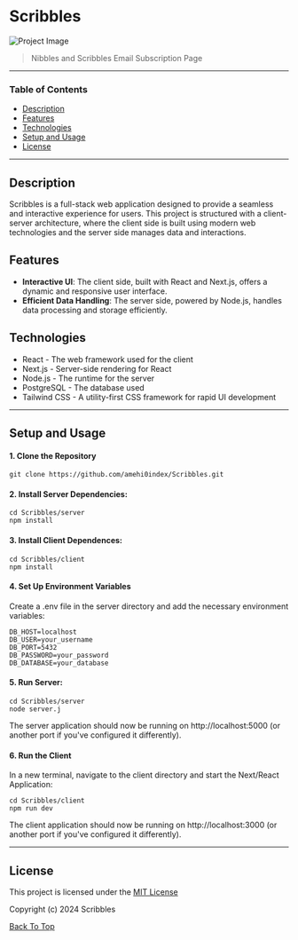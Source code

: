 # Scribbles
![Project Image](scribbles.png)

> Nibbles and Scribbles Email Subscription Page

---

### Table of Contents

- [Description](#description)
- [Features](#features)
- [Technologies](#technologies)
- [Setup and Usage](#setup)
- [License](#license)

---

## Description
Scribbles is a full-stack web application designed to provide a seamless and interactive experience for users. This project is structured with a client-server architecture, where the client side is built using modern web technologies and the server side manages data and interactions.

## Features
- **Interactive UI**: The client side, built with React and Next.js, offers a dynamic and responsive user interface.
- **Efficient Data Handling**: The server side, powered by Node.js, handles data processing and storage efficiently.

## Technologies
- React - The web framework used for the client
- Next.js - Server-side rendering for React
- Node.js - The runtime for the server
- PostgreSQL - The database used
- Tailwind CSS - A utility-first CSS framework for rapid UI development

---

## Setup and Usage

#### 1. Clone the Repository
 `git clone https://github.com/amehi0index/Scribbles.git`

#### 2. Install Server Dependencies:

```
cd Scribbles/server
npm install
```

#### 3. Install Client Dependences:
```
cd Scribbles/client
npm install
```

#### 4. Set Up Environment Variables
Create a .env file in the server directory and add the necessary environment variables:

```
DB_HOST=localhost
DB_USER=your_username
DB_PORT=5432
DB_PASSWORD=your_password
DB_DATABASE=your_database
```

#### 5. Run Server:

```
cd Scribbles/server
node server.j
```

The server application should now be running on http://localhost:5000 (or another port if you've configured it differently).

#### 6. Run the Client

In a new terminal, navigate to the client directory and start the Next/React Application:

```
cd Scribbles/client
npm run dev
```

The client application should now be running on http://localhost:3000 (or another port if you've configured it differently).

---

## License

This project is licensed under the [MIT License](#LICENSE.txt)

Copyright (c) 2024 Scribbles

[Back To Top](#scribbles)

 